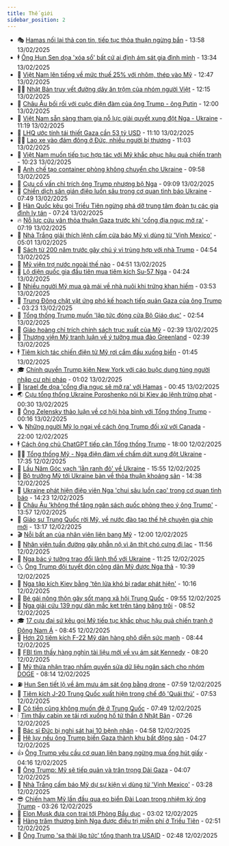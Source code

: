 ```yaml
---
title: Thế giới
sidebar_position: 2
---
```


<!-- vnexpress-the-gioi:START -->
- 🎭 [Hamas nối lại thả con tin, tiếp tục thỏa thuận ngừng bắn](https://vnexpress.net/hamas-noi-lai-tha-con-tin-tiep-tuc-thoa-thuan-ngung-ban-4849260.html) - 13:58 13/02/2025
- 🕴 [Ông Hun Sen dọa &#39;xóa sổ&#39; bất cứ ai định ám sát gia đình mình](https://vnexpress.net/ong-hun-sen-doa-xoa-so-bat-cu-ai-dinh-am-sat-gia-dinh-minh-4849269.html) - 13:34 13/02/2025
- 🤭 [Việt Nam lên tiếng về mức thuế 25% với nhôm, thép vào Mỹ](https://vnexpress.net/viet-nam-len-tieng-ve-muc-thue-25-voi-nhom-thep-vao-my-4849243.html) - 12:47 13/02/2025
- 🧑‍💻 [Nhật Bản truy vết đường dây ăn trộm của nhóm người Việt](https://vnexpress.net/nhat-ban-truy-vet-duong-day-an-trom-cua-nhom-nguoi-viet-4847837.html) - 12:15 13/02/2025
- 🦏 [Châu Âu bối rối với cuộc điện đàm của ông Trump - ông Putin](https://vnexpress.net/chau-au-boi-roi-voi-cuoc-dien-dam-cua-ong-trump-ong-putin-4849213.html) - 12:00 13/02/2025
- 🦒 [Việt Nam sẵn sàng tham gia nỗ lực giải quyết xung đột Nga - Ukraine](https://vnexpress.net/viet-nam-san-sang-tham-gia-no-luc-giai-quyet-xung-dot-nga-ukraine-4849251.html) - 11:19 13/02/2025
- 🌈 [LHQ ước tính tái thiết Gaza cần 53 tỷ USD](https://vnexpress.net/lhq-uoc-tinh-tai-thiet-gaza-can-53-ty-usd-4849235.html) - 11:10 13/02/2025
- 🧑‍🏫 [Lao xe vào đám đông ở Đức, nhiều người bị thương](https://vnexpress.net/lao-xe-vao-dam-dong-o-duc-nhieu-nguoi-bi-thuong-4849249.html) - 11:03 13/02/2025
- 🐲 [Việt Nam muốn tiếp tục hợp tác với Mỹ khắc phục hậu quả chiến tranh](https://vnexpress.net/viet-nam-muon-tiep-tuc-hop-tac-voi-my-khac-phuc-hau-qua-chien-tranh-4849227.html) - 10:23 13/02/2025
- 🦒 [Anh chế tạo container phòng không chuyển cho Ukraine](https://vnexpress.net/anh-che-tao-container-phong-khong-chuyen-cho-ukraine-4849138.html) - 09:58 13/02/2025
- 🐻 [Cựu cố vấn chỉ trích ông Trump nhượng bộ Nga](https://vnexpress.net/cuu-co-van-chi-trich-ong-trump-nhuong-bo-nga-4849086.html) - 09:09 13/02/2025
- 🚀 [Chiến dịch săn gián điệp luồn sâu trong cơ quan tình báo Ukraine](https://vnexpress.net/chien-dich-san-gian-diep-luon-sau-trong-co-quan-tinh-bao-ukraine-4848995.html) - 07:49 13/02/2025
- 🥰 [Hàn Quốc kêu gọi Triều Tiên ngừng phá dỡ trung tâm đoàn tụ các gia đình ly tán](https://vnexpress.net/han-quoc-keu-goi-trieu-tien-ngung-pha-do-trung-tam-doan-tu-cac-gia-dinh-ly-tan-4849010.html) - 07:24 13/02/2025
- 🔥 [Nỗ lực cứu vãn thỏa thuận Gaza trước khi &#39;cổng địa ngục mở ra&#39;](https://vnexpress.net/no-luc-cuu-van-thoa-thuan-gaza-truoc-khi-cong-dia-nguc-mo-ra-4848970.html) - 07:19 13/02/2025
- 🥳 [Nhà Trắng giải thích lệnh cấm cửa báo Mỹ vì dùng từ &#39;Vịnh Mexico&#39;](https://vnexpress.net/nha-trang-giai-thich-lenh-cam-cua-bao-my-vi-dung-tu-vinh-mexico-4849021.html) - 05:01 13/02/2025
- 💼 [Sách từ 200 năm trước gây chú ý vì trùng hợp với nhà Trump](https://vnexpress.net/sach-tu-200-nam-truoc-gay-chu-y-vi-trung-hop-voi-nha-trump-4848913.html) - 04:54 13/02/2025
- 🤡 [Mỹ viện trợ nước ngoài thế nào](https://vnexpress.net/my-vien-tro-nuoc-ngoai-the-nao-4848429.html) - 04:51 13/02/2025
- 🌁 [Lộ diện quốc gia đầu tiên mua tiêm kích Su-57 Nga](https://vnexpress.net/lo-dien-quoc-gia-dau-tien-mua-tiem-kich-su-57-nga-4848997.html) - 04:24 13/02/2025
- 🤩 [Nhiều người Mỹ mua gà mái về nhà nuôi khi trứng khan hiếm](https://vnexpress.net/nhieu-nguoi-my-mua-ga-mai-ve-nha-nuoi-khi-trung-khan-hiem-4848925.html) - 03:53 13/02/2025
- 🎉 [Trung Đông chật vật ứng phó kế hoạch tiếp quản Gaza của ông Trump](https://vnexpress.net/trung-dong-chat-vat-ung-pho-ke-hoach-tiep-quan-gaza-cua-ong-trump-4848235.html) - 03:23 13/02/2025
- 🎉 [Tổng thống Trump muốn &#39;lập tức đóng cửa Bộ Giáo dục&#39;](https://vnexpress.net/tong-thong-trump-muon-lap-tuc-dong-cua-bo-giao-duc-4848956.html) - 02:54 13/02/2025
- 🌁 [Giáo hoàng chỉ trích chính sách trục xuất của Mỹ](https://vnexpress.net/giao-hoang-chi-trich-chinh-sach-truc-xuat-cua-my-4848904.html) - 02:39 13/02/2025
- 🌊 [Thượng viện Mỹ tranh luận về ý tưởng mua đảo Greenland](https://vnexpress.net/thuong-vien-my-tranh-luan-ve-y-tuong-mua-dao-greenland-4848919.html) - 02:39 13/02/2025
- 🕴 [Tiêm kích tác chiến điện tử Mỹ rơi cắm đầu xuống biển](https://vnexpress.net/tiem-kich-tac-chien-dien-tu-my-roi-cam-dau-xuong-bien-4848911.html) - 01:45 13/02/2025
- 🎓 [Chính quyền Trump kiện New York với cáo buộc dung túng người nhập cư phi pháp](https://vnexpress.net/chinh-quyen-trump-kien-new-york-voi-cao-buoc-dung-tung-nguoi-nhap-cu-phi-phap-4848886.html) - 01:02 13/02/2025
- 🦩 [Israel đe dọa &#39;cổng địa ngục sẽ mở ra&#39; với Hamas](https://vnexpress.net/israel-de-doa-cong-dia-nguc-se-mo-ra-voi-hamas-4848889.html) - 00:45 13/02/2025
- 🌏 [Cựu tổng thống Ukraine Poroshenko nói bị Kiev áp lệnh trừng phạt](https://vnexpress.net/cuu-tong-thong-ukraine-poroshenko-noi-bi-kiev-ap-lenh-trung-phat-4848879.html) - 00:30 13/02/2025
- 🌋 [Ông Zelensky thảo luận về cơ hội hòa bình với Tổng thống Trump](https://vnexpress.net/ong-zelensky-thao-luan-ve-co-hoi-hoa-binh-voi-tong-thong-trump-4848880.html) - 00:16 13/02/2025
- 🪜 [Những người Mỹ lo ngại về cách ông Trump đối xử với Canada](https://vnexpress.net/nhung-nguoi-my-lo-ngai-ve-cach-ong-trump-doi-xu-voi-canada-4848479.html) - 22:00 12/02/2025
- 🕴 [Cách ông chủ ChatGPT tiếp cận Tổng thống Trump](https://vnexpress.net/cach-ong-chu-chatgpt-tiep-can-tong-thong-trump-4848004.html) - 18:00 12/02/2025
- 🧑‍🏫 [Tổng thống Mỹ - Nga điện đàm về chấm dứt xung đột Ukraine](https://vnexpress.net/tong-thong-my-nga-dien-dam-ve-cham-dut-xung-dot-ukraine-4848869.html) - 17:35 12/02/2025
- 🌮 [Lầu Năm Góc vạch &#39;lằn ranh đỏ&#39; về Ukraine](https://vnexpress.net/lau-nam-goc-vach-lan-ranh-do-ve-ukraine-4848848.html) - 15:55 12/02/2025
- 🚦 [Bộ trưởng Mỹ tới Ukraine bàn về thỏa thuận khoáng sản](https://vnexpress.net/bo-truong-my-toi-ukraine-ban-ve-thoa-thuan-khoang-san-4848837.html) - 14:38 12/02/2025
- 💫 [Ukraine phát hiện điệp viên Nga &#39;chui sâu luồn cao&#39; trong cơ quan tình báo](https://vnexpress.net/ukraine-phat-hien-diep-vien-nga-chui-sau-luon-cao-trong-co-quan-tinh-bao-4848832.html) - 14:23 12/02/2025
- 🤡 [Châu Âu &#39;không thể tăng ngân sách quốc phòng theo ý ông Trump&#39;](https://vnexpress.net/chau-au-khong-the-tang-ngan-sach-quoc-phong-theo-y-ong-trump-4848810.html) - 13:57 12/02/2025
- 🦣 [Giáo sư Trung Quốc rời Mỹ, về nước đào tạo thế hệ chuyên gia chip mới](https://vnexpress.net/giao-su-trung-quoc-roi-my-ve-nuoc-dao-tao-the-he-chuyen-gia-chip-moi-4848816.html) - 13:17 12/02/2025
- 🎬 [Nỗi bất an của nhân viên liên bang Mỹ](https://vnexpress.net/noi-bat-an-cua-nhan-vien-lien-bang-my-4848639.html) - 12:00 12/02/2025
- 🎉 [Nhân viên tuần đường gây phẫn nộ vì ăn thịt chó cưng đi lạc](https://vnexpress.net/nhan-vien-tuan-duong-gay-phan-no-vi-an-thit-cho-cung-di-lac-4848796.html) - 11:56 12/02/2025
- 🎡 [Nga bác ý tưởng trao đổi lãnh thổ với Ukraine](https://vnexpress.net/nga-bac-y-tuong-trao-doi-lanh-tho-voi-ukraine-4848797.html) - 11:25 12/02/2025
- 🌜 [Ông Trump đội tuyết đón công dân Mỹ được Nga thả](https://vnexpress.net/ong-trump-doi-tuyet-don-cong-dan-my-duoc-nga-tha-4848685.html) - 10:39 12/02/2025
- 🎡 [Nga tập kích Kiev bằng &#39;tên lửa khó bị radar phát hiện&#39;](https://vnexpress.net/nga-tap-kich-kiev-bang-ten-lua-kho-bi-radar-phat-hien-4848762.html) - 10:16 12/02/2025
- 🤗 [Bé gái nông thôn gây sốt mạng xã hội Trung Quốc](https://vnexpress.net/be-gai-nong-thon-gay-sot-mang-xa-hoi-trung-quoc-4848674.html) - 09:55 12/02/2025
- 🦩 [Nga giải cứu 139 ngư dân mắc kẹt trên tảng băng trôi](https://vnexpress.net/nga-giai-cuu-139-ngu-dan-mac-ket-tren-tang-bang-troi-4848644.html) - 08:52 12/02/2025
- 🎓 [17 cựu đại sứ kêu gọi Mỹ tiếp tục khắc phục hậu quả chiến tranh ở Đông Nam Á](https://vnexpress.net/17-cuu-dai-su-keu-goi-my-tiep-tuc-khac-phuc-hau-qua-chien-tranh-o-dong-nam-a-4848571.html) - 08:45 12/02/2025
- 🌁 [Hơn 20 tiêm kích F-22 Mỹ dàn hàng phô diễn sức mạnh](https://vnexpress.net/hon-20-tiem-kich-f-22-my-dan-hang-pho-dien-suc-manh-4848647.html) - 08:44 12/02/2025
- 🤩 [FBI tìm thấy hàng nghìn tài liệu mới về vụ ám sát Kennedy](https://vnexpress.net/fbi-tim-thay-hang-nghin-tai-lieu-moi-ve-vu-am-sat-kennedy-4848643.html) - 08:20 12/02/2025
- 👹 [Mỹ thừa nhận trao nhầm quyền sửa dữ liệu ngân sách cho nhóm DOGE](https://vnexpress.net/my-thua-nhan-trao-nham-quyen-sua-du-lieu-ngan-sach-cho-nhom-doge-4848638.html) - 08:14 12/02/2025
- ⛽️ [Hun Sen tiết lộ về âm mưu ám sát ông bằng drone](https://vnexpress.net/hun-sen-tiet-lo-ve-am-muu-am-sat-ong-bang-drone-4848659.html) - 07:59 12/02/2025
- 🚀 [Tiêm kích J-20 Trung Quốc xuất hiện trong chế độ &#39;Quái thú&#39;](https://vnexpress.net/tiem-kich-j-20-trung-quoc-xuat-hien-trong-che-do-quai-thu-4848293.html) - 07:53 12/02/2025
- 🎡 [Có tiền cũng không muốn đẻ ở Trung Quốc](https://vnexpress.net/co-tien-cung-khong-muon-de-o-trung-quoc-4848614.html) - 07:49 12/02/2025
- 🕯 [Tìm thấy cabin xe tải rơi xuống hố tử thần ở Nhật Bản](https://vnexpress.net/tim-thay-cabin-xe-tai-roi-xuong-ho-tu-than-o-nhat-ban-4848584.html) - 07:26 12/02/2025
- 🐻 [Bác sĩ Đức bị nghi sát hại 10 bệnh nhân](https://vnexpress.net/bac-si-duc-bi-nghi-sat-hai-10-benh-nhan-4848544.html) - 04:58 12/02/2025
- 🚦 [Hệ lụy nếu ông Trump biến Gaza thành khu bất động sản](https://vnexpress.net/he-luy-neu-ong-trump-bien-gaza-thanh-khu-bat-dong-san-4848060.html) - 04:27 12/02/2025
- 👍 [Ông Trump yêu cầu cơ quan liên bang ngừng mua ống hút giấy](https://vnexpress.net/ong-trump-yeu-cau-co-quan-lien-bang-ngung-mua-ong-hut-giay-4848464.html) - 04:16 12/02/2025
- 🚀 [Ông Trump: Mỹ sẽ tiếp quản và trân trọng Dải Gaza](https://vnexpress.net/ong-trump-my-se-tiep-quan-va-tran-trong-dai-gaza-4848516.html) - 04:07 12/02/2025
- 🌮 [Nhà Trắng cấm báo Mỹ dự sự kiện vì dùng từ &#39;Vịnh Mexico&#39;](https://vnexpress.net/nha-trang-cam-bao-my-du-su-kien-vi-dung-tu-vinh-mexico-4848461.html) - 03:28 12/02/2025
- 😎 [Chiến hạm Mỹ lần đầu qua eo biển Đài Loan trong nhiệm kỳ ông Trump](https://vnexpress.net/chien-ham-my-lan-dau-qua-eo-bien-dai-loan-trong-nhiem-ky-ong-trump-4848442.html) - 03:26 12/02/2025
- 🐲 [Elon Musk đưa con trai tới Phòng Bầu dục](https://vnexpress.net/elon-musk-dua-con-trai-toi-phong-bau-duc-4848418.html) - 03:02 12/02/2025
- 💫 [Hàng trăm thương binh Nga được điều trị miễn phí ở Triều Tiên](https://vnexpress.net/hang-tram-thuong-binh-nga-duoc-dieu-tri-mien-phi-o-trieu-tien-4848415.html) - 02:51 12/02/2025
- 👀 [Ông Trump &#39;sa thải lập tức&#39; tổng thanh tra USAID](https://vnexpress.net/ong-trump-sa-thai-lap-tuc-tong-thanh-tra-usaid-4848416.html) - 02:48 12/02/2025<!-- vnexpress-the-gioi:END -->